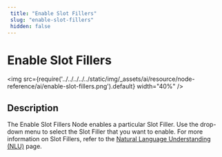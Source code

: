```yaml
---
 title: "Enable Slot Fillers" 
 slug: "enable-slot-fillers" 
 hidden: false 
---
```


# Enable Slot Fillers

<img src={require('../../../../../static/img/_assets/ai/resource/node-reference/ai/enable-slot-fillers.png').default} width="40%" />

## Description

The Enable Slot Fillers Node enables a particular Slot Filler. Use the drop-down menu to select the Slot Filler that you want to enable. For more information on Slot Fillers, refer to the [Natural Language Understanding (NLU)](../../../empower/nlu/overview.md) page.